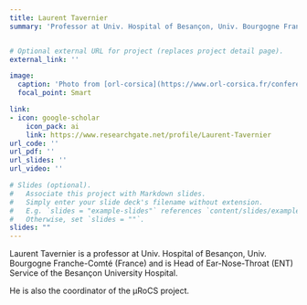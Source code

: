 ```yaml
---
title: Laurent Tavernier
summary: 'Professor at Univ. Hospital of Besançon, Univ. Bourgogne Franche-Comté, France; ENT Surgeon - Head of ENT Service at the Besançon University Hospital'


# Optional external URL for project (replaces project detail page).
external_link: ''

image:
  caption: 'Photo from [orl-corsica](https://www.orl-corsica.fr/conferenciers/)'
  focal_point: Smart

link:
- icon: google-scholar
    icon_pack: ai
    link: https://www.researchgate.net/profile/Laurent-Tavernier
url_code: ''
url_pdf: ''
url_slides: ''
url_video: ''

# Slides (optional).
#   Associate this project with Markdown slides.
#   Simply enter your slide deck's filename without extension.
#   E.g. `slides = "example-slides"` references `content/slides/example-slides.md`.
#   Otherwise, set `slides = ""`.
slides: ""
---
```


Laurent Tavernier is a professor at Univ. Hospital of Besançon, Univ. Bourgogne Franche-Comté (France) and is Head of Ear-Nose-Throat (ENT) Service of the Besançon University Hospital. 

He is also the coordinator of the µRoCS project.
